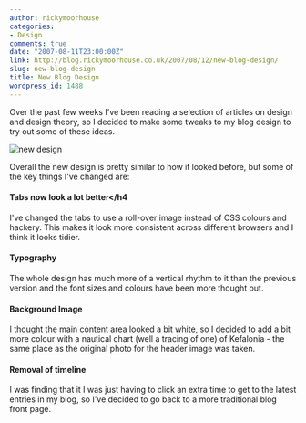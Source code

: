 ```yaml
---
author: rickymoorhouse
categories:
- Design
comments: true
date: "2007-08-11T23:00:00Z"
link: http://blog.rickymoorhouse.co.uk/2007/08/12/new-blog-design/
slug: new-blog-design
title: New Blog Design
wordpress_id: 1488
---
```


Over the past few weeks I've been reading a selection of articles on design and design theory, so I decided to make some tweaks to my blog design to try out some of these ideas.  


![new design](http://samespirit.net/ricky/images/blogdesign-aug07-small.png)  


Overall the new design is pretty similar to how it looked before, but some of the key things I've changed are:





#### Tabs now look a lot better</h4


I've changed the tabs to use a roll-over image instead of CSS colours and hackery. This makes it look more consistent across different browsers and I think it looks tidier.




#### Typography




The whole design has much more of a vertical rhythm to it than the previous version and the font sizes and colours have been more thought out. 




#### Background Image




I thought the main content area looked a bit white, so I decided to add a bit more colour with a nautical chart (well a tracing of one) of Kefalonia - the same place as the original photo for the header image was taken.




#### Removal of timeline




I was finding that it I was just having to click an extra time to get to the latest entries in my blog, so I've decided to go back to a more traditional blog front page.
